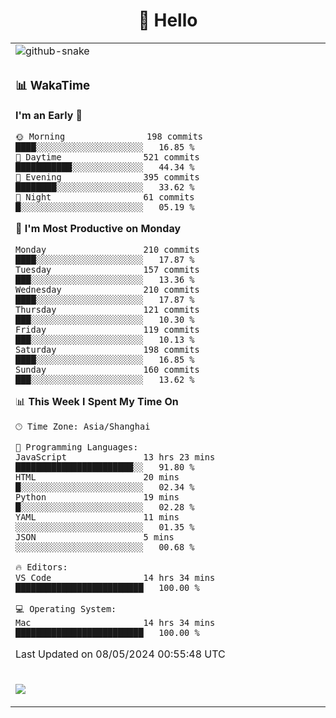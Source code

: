 <div align="center">

# 🙋 Hello

<table>

  <tr>
  <td>
    <img
  alt="github-snake"
  src="profile-snake-contrib/github-user-contribution.svg"
/>
  </td>
</tr>

<tr><td>

### 📊 WakaTime

<!--START_SECTION:waka-->
**I'm an Early 🐤** 

```text
🌞 Morning                198 commits         ████░░░░░░░░░░░░░░░░░░░░░   16.85 % 
🌆 Daytime                521 commits         ███████████░░░░░░░░░░░░░░   44.34 % 
🌃 Evening                395 commits         ████████░░░░░░░░░░░░░░░░░   33.62 % 
🌙 Night                  61 commits          █░░░░░░░░░░░░░░░░░░░░░░░░   05.19 % 
```
📅 **I'm Most Productive on Monday** 

```text
Monday                   210 commits         ████░░░░░░░░░░░░░░░░░░░░░   17.87 % 
Tuesday                  157 commits         ███░░░░░░░░░░░░░░░░░░░░░░   13.36 % 
Wednesday                210 commits         ████░░░░░░░░░░░░░░░░░░░░░   17.87 % 
Thursday                 121 commits         ███░░░░░░░░░░░░░░░░░░░░░░   10.30 % 
Friday                   119 commits         ███░░░░░░░░░░░░░░░░░░░░░░   10.13 % 
Saturday                 198 commits         ████░░░░░░░░░░░░░░░░░░░░░   16.85 % 
Sunday                   160 commits         ███░░░░░░░░░░░░░░░░░░░░░░   13.62 % 
```


📊 **This Week I Spent My Time On** 

```text
🕑︎ Time Zone: Asia/Shanghai

💬 Programming Languages: 
JavaScript               13 hrs 23 mins      ███████████████████████░░   91.80 % 
HTML                     20 mins             █░░░░░░░░░░░░░░░░░░░░░░░░   02.34 % 
Python                   19 mins             █░░░░░░░░░░░░░░░░░░░░░░░░   02.28 % 
YAML                     11 mins             ░░░░░░░░░░░░░░░░░░░░░░░░░   01.35 % 
JSON                     5 mins              ░░░░░░░░░░░░░░░░░░░░░░░░░   00.68 % 

🔥 Editors: 
VS Code                  14 hrs 34 mins      █████████████████████████   100.00 % 

💻 Operating System: 
Mac                      14 hrs 34 mins      █████████████████████████   100.00 % 
```


 Last Updated on 08/05/2024 00:55:48 UTC
<!--END_SECTION:waka-->

</td></tr>
<td>
  <!-- programming tool icon 编程工具图标 -->

<img src="https://skillicons.dev/icons?i=sass,ts,jest,express,nuxt,firebase,gatsby,js,vue,react,redux,docker,discord,mongodb,stackoverflow,idea,git,vscode,github,gitlab,figma,vite,svg,next,gulp,webpack,bootstrap,jquery,swift,prisma" /><br>

  </td>
</table>
